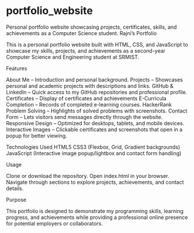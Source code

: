 # portfolio_website
Personal portfolio website showcasing projects, certificates, skills, and achievements as a Computer Science student.
Rajni’s Portfolio

This is a personal portfolio website built with HTML, CSS, and JavaScript to showcase my skills, projects, and achievements as a second-year Computer Science and Engineering student at SRMIST.

Features

About Me – Introduction and personal background.
Projects – Showcases personal and academic projects with descriptions and links.
GitHub & LinkedIn – Quick access to my GitHub repositories and professional profile.
Certificates – Display of certificates and achievements
E-Curricula Completion – Records of completed e-learning courses.
HackerRank Problem Solving – Highlights of solved problems with screenshots.
Contact Form – Lets visitors send messages directly through the website.
Responsive Design – Optimized for desktops, tablets, and mobile devices.
Interactive Images – Clickable certificates and screenshots that open in a popup for better viewing.

  Technologies Used
HTML5
CSS3 (Flexbox, Grid, Gradient backgrounds)
JavaScript (Interactive image popup/lightbox and contact form handling)

  Usage

Clone or download the repository.
Open index.html in your browser.
Navigate through sections to explore projects, achievements, and contact details.

  Purpose

This portfolio is designed to demonstrate my programming skills, learning progress, and achievements while providing a professional online presence for potential employers or collaborators.
